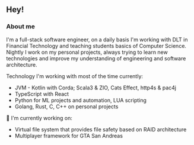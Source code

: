## Hey!
### About me
I'm a full-stack software engineer, on a daily basis I'm working with DLT in Financial Technology and teaching students basics of Computer Science. Nightly I work on my personal projects, always trying to learn new technologies and improve my understanding of engineering and software architecture.

Technology I'm working with most of the time currently:
  - JVM - Kotlin with Corda; Scala3 & ZIO, Cats Effect, http4s & pac4j
  - TypeScript with React
  - Python for ML projects and automation, LUA scripting
  - Golang, Rust, C, C++ on personal projects

🔭 I'm currently working on:
  
  - Virtual file system that provides file safety based on RAID architecture
  - Multiplayer framework for GTA San Andreas
